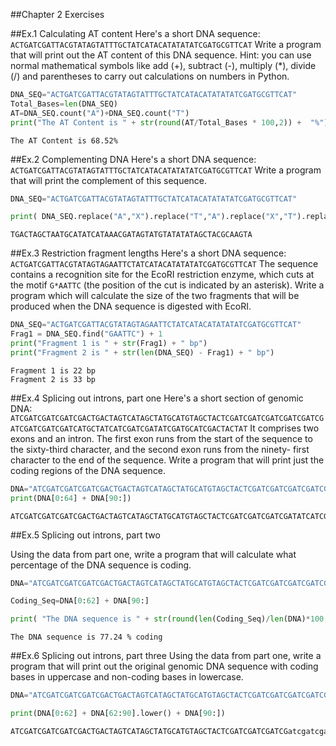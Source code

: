 ##Chapter 2 Exercises

##Ex.1 Calculating AT content
Here's a short DNA sequence:
`ACTGATCGATTACGTATAGTATTTGCTATCATACATATATATCGATGCGTTCAT`
Write a program that will print out the AT content of this DNA sequence. Hint: you can use normal mathematical symbols like add (+), subtract (-), multiply (*), divide (/) and parentheses to carry out calculations on numbers in Python.

```python
DNA_SEQ="ACTGATCGATTACGTATAGTATTTGCTATCATACATATATATCGATGCGTTCAT"
Total_Bases=len(DNA_SEQ)
AT=DNA_SEQ.count("A")+DNA_SEQ.count("T")
print("The AT Content is " + str(round(AT/Total_Bases * 100,2)) +  "%")
```
```
The AT Content is 68.52%
```

##Ex.2 Complementing DNA
Here's a short DNA sequence:
 `ACTGATCGATTACGTATAGTATTTGCTATCATACATATATATCGATGCGTTCAT`
Write a program that will print the complement of this sequence.

```python
DNA_SEQ="ACTGATCGATTACGTATAGTATTTGCTATCATACATATATATCGATGCGTTCAT"

print( DNA_SEQ.replace("A","X").replace("T","A").replace("X","T").replace("G","X").replace("C","G").replace("X","C"))
```

```
TGACTAGCTAATGCATATCATAAACGATAGTATGTATATATAGCTACGCAAGTA
```

##Ex.3 Restriction fragment lengths
Here's a short DNA sequence:
`ACTGATCGATTACGTATAGTAGAATTCTATCATACATATATATCGATGCGTTCAT`
The sequence contains a recognition site for the EcoRI restriction enzyme, which cuts at the motif `G*AATTC` (the position of the cut is indicated by an asterisk). Write a program which will calculate the size of the two fragments that will be produced when the DNA sequence is digested with EcoRI.

```python
DNA_SEQ="ACTGATCGATTACGTATAGTAGAATTCTATCATACATATATATCGATGCGTTCAT"
Frag1 = DNA_SEQ.find("GAATTC") + 1
print("Fragment 1 is " + str(Frag1) + " bp")
print("Fragment 2 is " + str(len(DNA_SEQ) - Frag1) + " bp")
```
```
Fragment 1 is 22 bp
Fragment 2 is 33 bp
```

##Ex.4 Splicing out introns, part one
Here's a short section of genomic DNA:
`ATCGATCGATCGATCGACTGACTAGTCATAGCTATGCATGTAGCTACTCGATCGATCGATCGATCGATCGATCGATCGATCGATCATGCTATCATCGATCGATATCGATGCATCGACTACTAT`
It comprises two exons and an intron. The first exon runs from the start of the sequence to the sixty-third character, and the second exon runs from the ninety- first character to the end of the sequence. Write a program that will print just the coding regions of the DNA sequence.

```python
DNA="ATCGATCGATCGATCGACTGACTAGTCATAGCTATGCATGTAGCTACTCGATCGATCGATCGATCGATCGATCGATCGATCGATCATGCTATCATCGATCGATATCGATGCATCGACTACTAT"
print(DNA[0:64] + DNA[90:])
```
```
ATCGATCGATCGATCGACTGACTAGTCATAGCTATGCATGTAGCTACTCGATCGATCGATCGATATCATCGATCGATATCGATGCATCGACTACTAT
```

##Ex.5 Splicing out introns, part two

Using the data from part one, write a program that will calculate what percentage of the DNA sequence is coding.

```python
DNA="ATCGATCGATCGATCGACTGACTAGTCATAGCTATGCATGTAGCTACTCGATCGATCGATCGATCGATCGATCGATCGATCGATCATGCTATCATCGATCGATATCGATGCATCGACTACTAT"

Coding_Seq=DNA[0:62] + DNA[90:]

print( "The DNA sequence is " + str(round(len(Coding_Seq)/len(DNA)*100,2)) + " % coding")
```

```
The DNA sequence is 77.24 % coding
```

##Ex.6 Splicing out introns, part three
Using the data from part one, write a program that will print out the original genomic DNA sequence with coding bases in uppercase and non-coding bases in lowercase.

```python
DNA="ATCGATCGATCGATCGACTGACTAGTCATAGCTATGCATGTAGCTACTCGATCGATCGATCGATCGATCGATCGATCGATCGATCATGCTATCATCGATCGATATCGATGCATCGACTACTAT"

print(DNA[0:62] + DNA[62:90].lower() + DNA[90:])
```

```
ATCGATCGATCGATCGACTGACTAGTCATAGCTATGCATGTAGCTACTCGATCGATCGATCGatcgatcgatcgatcgatcgatcatgctATCATCGATCGATATCGATGCATCGACTACTAT
```
